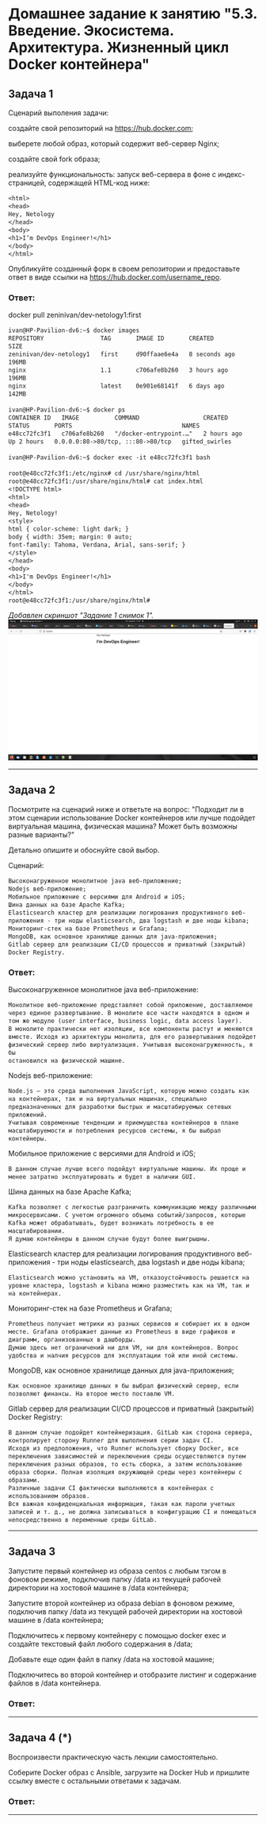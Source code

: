 # Домашнее задание к занятию "5.3. Введение. Экосистема. Архитектура. Жизненный цикл Docker контейнера"

## Задача 1 
Сценарий выполения задачи:

создайте свой репозиторий на https://hub.docker.com;

выберете любой образ, который содержит веб-сервер Nginx;

создайте свой fork образа;

реализуйте функциональность: запуск веб-сервера в фоне с индекс-страницей, содержащей HTML-код ниже:

````
<html>
<head>
Hey, Netology
</head>
<body>
<h1>I’m DevOps Engineer!</h1>
</body>
</html>
````

Опубликуйте созданный форк в своем репозитории и предоставьте ответ в виде ссылки на https://hub.docker.com/username_repo.

### Ответ:
docker pull zeninivan/dev-netology1:first

````
ivan@HP-Pavilion-dv6:~$ docker images
REPOSITORY                TAG       IMAGE ID       CREATED         SIZE
zeninivan/dev-netology1   first     d90ffaae6e4a   8 seconds ago   196MB
nginx                     1.1       c706afe8b260   3 hours ago     196MB
nginx                     latest    0e901e68141f   6 days ago      142MB

ivan@HP-Pavilion-dv6:~$ docker ps
CONTAINER ID   IMAGE          COMMAND                  CREATED       STATUS       PORTS                               NAMES
e48cc72fc3f1   c706afe8b260   "/docker-entrypoint.…"   2 hours ago   Up 2 hours   0.0.0.0:80->80/tcp, :::80->80/tcp   gifted_swirles

ivan@HP-Pavilion-dv6:~$ docker exec -it e48cc72fc3f1 bash

root@e48cc72fc3f1:/etc/nginx# cd /usr/share/nginx/html
root@e48cc72fc3f1:/usr/share/nginx/html# cat index.html
<!DOCTYPE html>
<html>
<head>
Hey, Netology!
<style>
html { color-scheme: light dark; }
body { width: 35em; margin: 0 auto;
font-family: Tahoma, Verdana, Arial, sans-serif; }
</style>
</head>
<body>
<h1>I'm DevOps Engineer!</h1>
</body>
</html>
root@e48cc72fc3f1:/usr/share/nginx/html# 
````

*Добавлен скриншот "Задание 1 снимок 1".*
![](https://github.com/zeninivan/devops-netology/blob/main/05-virt-03-docker-usage/Task_1_2022-06-03.png)

---

## Задача 2
Посмотрите на сценарий ниже и ответьте на вопрос: "Подходит ли в этом сценарии использование Docker контейнеров или лучше подойдет виртуальная машина, физическая машина? Может быть возможны разные варианты?"

Детально опишите и обоснуйте свой выбор.

Сценарий:

    Высоконагруженное монолитное java веб-приложение;
    Nodejs веб-приложение;
    Мобильное приложение c версиями для Android и iOS;
    Шина данных на базе Apache Kafka;
    Elasticsearch кластер для реализации логирования продуктивного веб-приложения - три ноды elasticsearch, два logstash и две ноды kibana;
    Мониторинг-стек на базе Prometheus и Grafana;
    MongoDB, как основное хранилище данных для java-приложения;
    Gitlab сервер для реализации CI/CD процессов и приватный (закрытый) Docker Registry.

### Ответ:
Высоконагруженное монолитное java веб-приложение:

	Монолитное веб-приложение представляет собой приложение, доставляемое через единое развертывание. В монолите все части находятся в одном и том же модуле (user interface, business logic, data access layer). 
	В монолите практически нет изоляции, все компоненты растут и меняются вместе. Исходя из архитектуры монолита, для его развертывания подойдет физический сервер либо виртуализация. Учитывая высоконагруженность, я бы 
	остановился на физической машине.

Nodejs веб-приложение:

	Node.js — это среда выполнения JavaScript, которую можно создать как на контейнерах, так и на виртуальных машинах, специально предназначенных для разработки быстрых и масштабируемых сетевых приложений.
	Учитывая современные тенденции и приемущества контейнеров в плане масштабируемости и потребления ресурсов системы, я бы выбрал контейнеры. 
	
Мобильное приложение c версиями для Android и iOS;

	В данном случае лучше всего подойдут виртуальные машины. Их проще и менее затратно эксплуатировать и будет в наличии GUI. 
	
Шина данных на базе Apache Kafka;

    Kafka позволяет с легкостью разграничить коммуникацию между различными микросервисами. С учетом огромного объема событий/запросов, которые Kafka может обрабатывать, будет возникать потребность в ее масштабировании.
    Я думаю контейнеры в данном случае будут более выигрышны.
	
Elasticsearch кластер для реализации логирования продуктивного веб-приложения - три ноды elasticsearch, два logstash и две ноды kibana;

	Elasticsearch можно установить на VM, отказоустойчивость решается на уровне кластера, logstash и kibana можно разместить как на VM, так и на контейнерах. 

Мониторинг-стек на базе Prometheus и Grafana;

	Prometheus получает метрики из разных сервисов и собирает их в одном месте. Grafana отображает данные из Prometheus в виде графиков и диаграмм, организованных в дашборды.
	Думаю здесь нет ограничений ни для VM, ни для контейнеров. Вопрос удобства и налчия ресурсов для эксплуатации той или иной системы.
	
MongoDB, как основное хранилище данных для java-приложения;

	Как основное хранилище данных я бы выбрал физический сервер, если позволяют финансы. На второе место поставлю VM.
	
Gitlab сервер для реализации CI/CD процессов и приватный (закрытый) Docker Registry:

	В данном случае подойдет контейнеризация. GitLab как сторона сервера, контролирует сторону Runner для выполнения серии задач CI.
	Исходя из предположения, что Runner использует сборку Docker, все переключения зависимостей и переключения среды осуществляются путем 
	переключения разных образов, то есть сборка, а затем использование образа сборки. Полная изоляция окружающей среды через контейнеры с образами.
	Различные задачи CI фактически выполняются в контейнерах с использованием образов.
	Вся важная конфиденциальная информация, такая как пароли учетных записей и т. д., не должна записываться в конфигурацию CI и помещаться непосредственно в переменные среды GitLab.
---

## Задача 3

Запустите первый контейнер из образа centos c любым тэгом в фоновом режиме, подключив папку /data из текущей рабочей директории на хостовой машине в /data контейнера;

Запустите второй контейнер из образа debian в фоновом режиме, подключив папку /data из текущей рабочей директории на хостовой машине в /data контейнера;

Подключитесь к первому контейнеру с помощью docker exec и создайте текстовый файл любого содержания в /data;

Добавьте еще один файл в папку /data на хостовой машине;

Подключитесь во второй контейнер и отобразите листинг и содержание файлов в /data контейнера.

### Ответ:

---

## Задача 4 (*)
Воспроизвести практическую часть лекции самостоятельно.

Соберите Docker образ с Ansible, загрузите на Docker Hub и пришлите ссылку вместе с остальными ответами к задачам.

### Ответ:

---